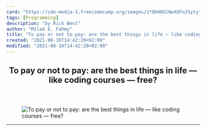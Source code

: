 ```yaml
---
card: "https://cdn-media-1.freecodecamp.org/images/1*QH4RGlNwXUFnJSytytvb6A.jpeg"
tags: [Programming]
description: "by Rick West"
author: "Milad E. Fahmy"
title: "To pay or not to pay: are the best things in life — like coding courses — free?"
created: "2021-08-16T14:42:20+02:00"
modified: "2021-08-16T14:42:20+02:00"
---
```

<div class="site-wrapper">
<main id="site-main" class="site-main outer">
<div class="inner">
<article class="post-full post tag-programming tag-web-development tag-tech tag-life-lessons tag-startup ">
<header class="post-full-header">
<h1 class="post-full-title">To pay or not to pay: are the best things in life — like coding courses — free?</h1>
</header>
<figure class="post-full-image">
<picture>
<source media="(max-width: 700px)" sizes="1px" srcset="data:image/gif;base64,R0lGODlhAQABAIAAAAAAAP///yH5BAEAAAAALAAAAAABAAEAAAIBRAA7 1w">
<source media="(min-width: 701px)" sizes="(max-width: 800px) 400px,
(max-width: 1170px) 700px,
1400px" srcset="https://cdn-media-1.freecodecamp.org/images/1*QH4RGlNwXUFnJSytytvb6A.jpeg 300w,
https://cdn-media-1.freecodecamp.org/images/1*QH4RGlNwXUFnJSytytvb6A.jpeg 600w,
https://cdn-media-1.freecodecamp.org/images/1*QH4RGlNwXUFnJSytytvb6A.jpeg 1000w,
https://cdn-media-1.freecodecamp.org/images/1*QH4RGlNwXUFnJSytytvb6A.jpeg 2000w">
<img onerror="this.style.display='none'" src="https://cdn-media-1.freecodecamp.org/images/1*QH4RGlNwXUFnJSytytvb6A.jpeg" alt="To pay or not to pay: are the best things in life — like coding courses — free?">
</picture>
</figure>
<section class="post-full-content">
<div class="post-content medium-migrated-article">
</div>
<hr>
</section>
</article>
</div>
</main>
</div>
<!-- Google Tag Manager (noscript) -->
<!-- End Google Tag Manager (noscript) -->
